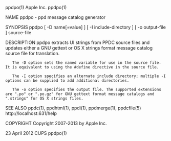 ppdpo(1)                                                                                          Apple Inc.                                                                                         ppdpo(1)



NAME
       ppdpo - ppd message catalog generator

SYNOPSIS
       ppdpo [ -D name[=value] ] [ -I include-directory ] [ -o output-file ] source-file

DESCRIPTION
       ppdpo extracts UI strings from PPDC source files and updates either a GNU gettext or OS X strings format message catalog source file for translation.

       The -D option sets the named variable for use in the source file. It is equivalent to using the #define directive in the source file.

       The -I option specifies an alternate include directory; multiple -I options can be supplied to add additional directories.

       The -o option specifies the output file. The supported extensions are ".po" or ".po.gz" for GNU gettext format message catalogs and ".strings" for OS X strings files.

SEE ALSO
       ppdc(1), ppdhtml(1), ppdi(1), ppdmerge(1), ppdcfile(5)
       http://localhost:631/help

COPYRIGHT
       Copyright 2007-2013 by Apple Inc.



23 April 2012                                                                                        CUPS                                                                                            ppdpo(1)
